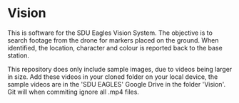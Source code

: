 # Vision
This is software for the SDU Eagles Vision System.
The objective is to search footage from the drone for markers placed on the ground.
When identified, the location, character and colour is reported back to the base station.

This repository does only include sample images, due to videos being larger in size. Add these videos in your cloned folder on your local device, the sample videos are in the 'SDU EAGLES' Google Drive in the folder 'Vision'. Git will when commiting ignore all .mp4 files.
